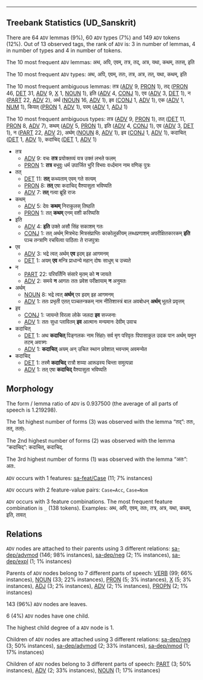 

--------------------------------------------------------------------------------

## Treebank Statistics (UD_Sanskrit)

There are 64 `ADV` lemmas (9%), 60 `ADV` types (7%) and 149 `ADV` tokens (12%).
Out of 13 observed tags, the rank of `ADV` is: 3 in number of lemmas, 4 in number of types and 4 in number of tokens.

The 10 most frequent `ADV` lemmas: अथ, अपि, एवम्, तत्र, तद्, अत्र, यथा, कथम्, ततस्, इति

The 10 most frequent `ADV` types:  अथ, अपि, एवम्, ततः, तत्र, अत्र, तत्, यथा, कथम्, इति

The 10 most frequent ambiguous lemmas: तत्र ([ADV]() 9, [PRON]() 1), तद् ([PRON]() 46, [DET]() 31, [ADV]() 9, [X]() 1, [NOUN]() 1), इति ([ADV]() 4, [CONJ]() 1), एव ([ADV]() 3, [DET]() 1), न ([PART]() 22, [ADV]() 2), अर्थ ([NOUN]() 16, [ADV]() 1), इव ([CONJ]() 1, [ADV]() 1), एक ([ADV]() 1, [NUM]() 1), कियत् ([PRON]() 1, [ADV]() 1), परम् ([ADV]() 1, [ADJ]() 1)

The 10 most frequent ambiguous types:  तत्र ([ADV]() 9, [PRON]() 1), तत् ([DET]() 11, [PRON]() 8, [ADV]() 7), कथम् ([ADV]() 5, [PRON]() 1), इति ([ADV]() 4, [CONJ]() 1), एव ([ADV]() 3, [DET]() 1), न ([PART]() 22, [ADV]() 2), अर्थम् ([NOUN]() 8, [ADV]() 1), इव ([CONJ]() 1, [ADV]() 1), कदाचित् ([DET]() 1, [ADV]() 1), कदाचिद् ([DET]() 1, [ADV]() 1)


* तत्र
  * [ADV]() 9: वचः <b>तत्र</b> प्रयोक्तव्यं यत्र उक्तं लभते फलम्
  * [PRON]() 1: <b>तत्र</b> बभूवुः धर्म उपार्जित भुरि विभवः वर्ध्दमान नाम वणिक् पुत्रः
* तत्
  * [DET]() 11: <b>तत्</b> कथ्यताम् एवम् गते सत्यम्
  * [PRON]() 8: <b>तत्</b> एषा कदाचिद् वैश्यासुता भविष्यति
  * [ADV]() 7: <b>तत्</b> गत्वा ब्रूहि राजः
* कथम्
  * [ADV]() 5: देवः <b>कथम्</b> निराकुलस् तिष्ठति
  * [PRON]() 1: तत् <b>कथम्</b> एनम् वशी करिष्यसि
* इति
  * [ADV]() 4: <b>इति</b> उक्ते असौ सिंह सकाशम् गतः
  * [CONJ]() 1: तत् अर्थम् मित्रभेदः मित्रसंप्राप्तिः काकोलूकीयम् लब्धप्रणाशम् अपरीक्षितकारकम् <b>इति</b> पञ्च तन्त्राणि रचयित्वा पाठिताः ते राजपुत्राः
* एव
  * [ADV]() 3: भद्रे त्वत् अर्थम् <b>एव</b> इदम् इह आगमनम्
  * [DET]() 1: अयम् <b>एव</b> मन्त्रि प्राधान्ये महान् दोषः साधुम् च उच्यते
* न
  * [PART]() 22: परिवर्तिनि संसारे मृतम् को <b>न</b> जायते
  * [ADV]() 2: समये <b>न</b> आगतः ततः प्रवेश परीक्षायाम् <b>न</b> अनुमतः
* अर्थम्
  * [NOUN]() 8: भद्रे त्वत् <b>अर्थम्</b> एव इदम् इह आगमनम्
  * [ADV]() 1: ततः प्रभृती एतत् पञ्चतन्त्रकम् नाम नीतिशास्त्रं बाल अवबोधन् <b>अर्थम्</b> भूतले प्रवृत्तम्
* इव
  * [CONJ]() 1: जायन्ते विरला लोके जलदा <b>इव</b> सज्जनाः
  * [ADV]() 1: ततः सुधा प्लावितम् <b>इव</b> आत्मानः मन्यमानः देवीम् उवाच
* कदाचित्
  * [DET]() 1: अथ <b>कदाचित्</b> पिङ्गलकः नाम सिंहḥ सर्व मृग परिवृतः पिपासाकुल उदक पान अर्थम् यमुन तटम् अवत्र्णः
  * [ADV]() 1: <b>कदाचित्</b> अयम् अन् उचित स्थान प्रवेशात् भवन्तम् अवमन्येत
* कदाचिद्
  * [DET]() 1: तस्मै <b>कदाचिद्</b> रात्रौ शय्या आरूढस्य चिन्ता समुत्पन्ना
  * [ADV]() 1: तत् एषा <b>कदाचिद्</b> वैश्यासुता भविष्यति

## Morphology

The form / lemma ratio of `ADV` is 0.937500 (the average of all parts of speech is 1.219298).

The 1st highest number of forms (3) was observed with the lemma “तद्”: ततः, तत्, ततḥ.

The 2nd highest number of forms (2) was observed with the lemma “कदाचिद्”: कदाचित्, कदाचिद्.

The 3rd highest number of forms (1) was observed with the lemma “अतः”: अतः.

`ADV` occurs with 1 features: [sa-feat/Case]() (11; 7% instances)

`ADV` occurs with 2 feature-value pairs: `Case=Acc`, `Case=Nom`

`ADV` occurs with 3 feature combinations.
The most frequent feature combination is `_` (138 tokens).
Examples: अथ, अपि, एवम्, ततः, तत्र, अत्र, यथा, कथम्, इति, तावत्


## Relations

`ADV` nodes are attached to their parents using 3 different relations: [sa-dep/advmod]() (146; 98% instances), [sa-dep/neg]() (2; 1% instances), [sa-dep/expl]() (1; 1% instances)

Parents of `ADV` nodes belong to 7 different parts of speech: [VERB]() (99; 66% instances), [NOUN]() (33; 22% instances), [PRON]() (5; 3% instances), [X]() (5; 3% instances), [ADJ]() (3; 2% instances), [ADV]() (2; 1% instances), [PROPN]() (2; 1% instances)

143 (96%) `ADV` nodes are leaves.

6 (4%) `ADV` nodes have one child.

The highest child degree of a `ADV` node is 1.

Children of `ADV` nodes are attached using 3 different relations: [sa-dep/neg]() (3; 50% instances), [sa-dep/advmod]() (2; 33% instances), [sa-dep/nmod]() (1; 17% instances)

Children of `ADV` nodes belong to 3 different parts of speech: [PART]() (3; 50% instances), [ADV]() (2; 33% instances), [NOUN]() (1; 17% instances)

